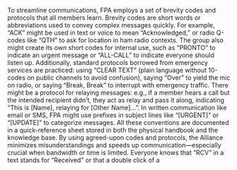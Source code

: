 To streamline communications, FPA employs a set of brevity codes and protocols that all members learn. Brevity codes are short words or abbreviations used to convey complex messages quickly. For example, “ACK” might be used in text or voice to mean “Acknowledged,” or radio Q-codes like “QTH” to ask for location in ham radio contexts. The group also might create its own short codes for internal use, such as “PRONTO” to indicate an urgent message or “ALL-CALL” to indicate everyone should listen up. Additionally, standard protocols borrowed from emergency services are practiced: using “CLEAR TEXT” (plain language without 10-codes on public channels to avoid confusion), saying “Over” to yield the mic on radio, or saying “Break, Break” to interrupt with emergency traffic. There might be a protocol for relaying messages: e.g., if a member hears a call but the intended recipient didn’t, they act as relay and pass it along, indicating “This is [Name], relaying for [Other Name]…”. In written communication like email or SMS, FPA might use prefixes in subject lines like “[URGENT]” or “[UPDATE]” to categorize messages. All these conventions are documented in a quick-reference sheet stored in both the physical handbook and the knowledge base. By using agreed-upon codes and protocols, the Alliance minimizes misunderstandings and speeds up communication—especially crucial when bandwidth or time is limited. Everyone knows that “RCV” in a text stands for “Received” or that a double click of a